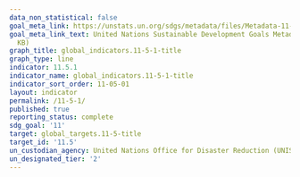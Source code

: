```yaml
---
data_non_statistical: false
goal_meta_link: https://unstats.un.org/sdgs/metadata/files/Metadata-11-05-01.pdf
goal_meta_link_text: United Nations Sustainable Development Goals Metadata (PDF 224
  KB)
graph_title: global_indicators.11-5-1-title
graph_type: line
indicator: 11.5.1
indicator_name: global_indicators.11-5-1-title
indicator_sort_order: 11-05-01
layout: indicator
permalink: /11-5-1/
published: true
reporting_status: complete
sdg_goal: '11'
target: global_targets.11-5-title
target_id: '11.5'
un_custodian_agency: United Nations Office for Disaster Reduction (UNISDR)
un_designated_tier: '2'
---
```

